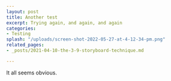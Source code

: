 ```yaml
---
layout: post
title: Another test
excerpt: Trying again, and again, and again
categories:
- Testing
splash: "/uploads/screen-shot-2022-05-27-at-4-12-34-pm.png"
related_pages:
- _posts/2021-04-10-the-3-9-storyboard-technique.md

---
```

It all seems obvious.